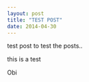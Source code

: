 ```yaml
---
layout: post
title: "TEST POST"
date: 2014-04-30
---
```


test post to test the posts..

this is a test 

Obi
